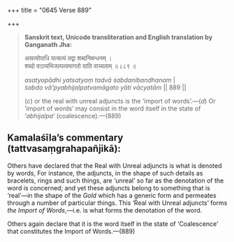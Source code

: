 +++
title = "0645 Verse 889"

+++
> **Sanskrit text, Unicode transliteration and English translation by Ganganath Jha:** 
>
> असत्योपाधि यत्सत्यं तद्वा शब्दनिबन्धनम् ।  
> शब्दो वाऽप्यभिजल्पत्वमागतो याति वाच्यताम् ॥ ८८९ ॥ 
>
> *asatyopādhi yatsatyaṃ tadvā śabdanibandhanam* \|  
> *śabdo vā'pyabhijalpatvamāgato yāti vācyatām* \|\| 889 \|\| 
>
> (*c*) or the real with unreal adjuncts is the ‘import of words’.—(*d*) Or ‘import of words’ may consist in the word itself in the state of ‘*abhijalpa*’ (coalescence).—(889)



## Kamalaśīla’s commentary (tattvasaṃgrahapañjikā):

Others have declared that the Real with Unreal adjuncts is what is denoted by words, For instance, the adjuncts, in the shape of such details as bracelets, rings and such things, are ‘unreal’ so far as the denotation of the word is concerned; and yet these adjuncts belong to something that is ‘real’—in the shape of the *Gold* which has a generic form and permeates through a number of particular things. This ‘Real with Unreal adjuncts’ forms *the Import of Words*,—i.e. is what forms the denotation of the word.

Others again declare that it is the word itself in the state of ‘Coalescence’ that constitutes the Import of Words.—(889)


